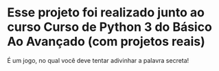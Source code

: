 # Esse projeto foi realizado junto ao curso Curso de Python 3 do Básico Ao Avançado (com projetos reais)
  É um jogo, no qual você deve tentar adivinhar a palavra secreta! 

